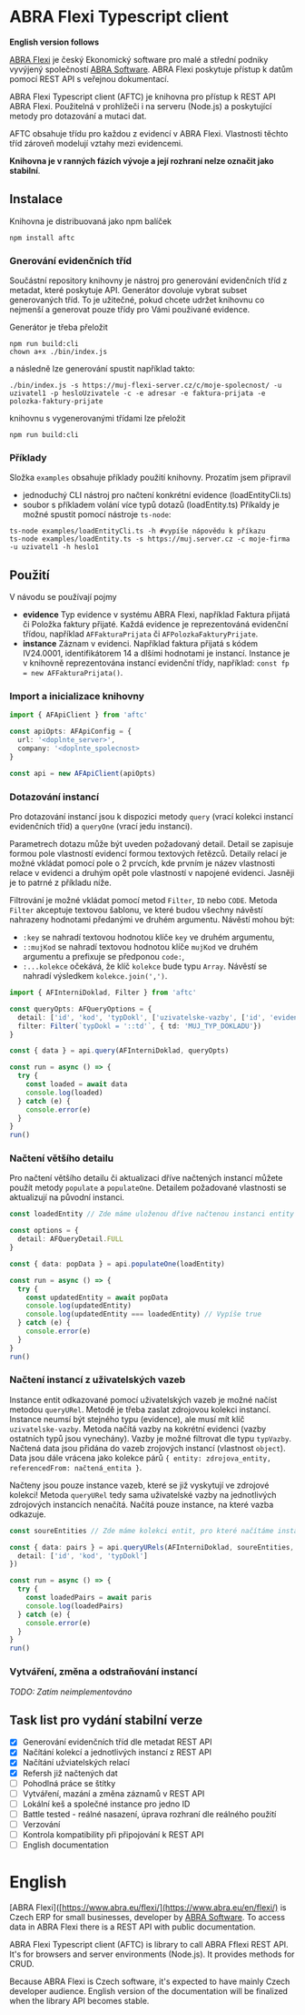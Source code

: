 # ABRA Flexi Typescript client
**English version follows**

[ABRA Flexi](https://www.abra.eu/flexi/) je český Ekonomický software pro malé a střední podniky vyvýjený společností [ABRA Software](https://www.abra.eu). ABRA Flexi poskytuje přístup k datům pomocí REST API s veřejnou dokumentací. 

ABRA Flexi Typescript client (AFTC) je knihovna pro přístup k REST API ABRA Flexi. Použitelná v prohlížeči i na serveru (Node.js) a poskytující metody pro dotazování a mutaci dat. 

AFTC obsahuje třídu pro každou z evidencí v ABRA Flexi. Vlastnosti těchto tříd zároveň modelují vztahy mezi evidencemi.

**Knihovna je v ranných fázích vývoje a její rozhraní nelze označit jako stabilní**.

## Instalace

Knihovna je distribuovaná jako npm balíček
```
npm install aftc
```

### Gnerování evidenčních tříd

Součástní repository knihovny je nástroj pro generování evidenčních tříd z metadat, které poskytuje API. Generátor dovoluje vybrat subset generovaných tříd. To je užitečné, pokud chcete udržet knihovnu co nejmenší a generovat pouze třídy pro Vámi použivané evidence.

Generátor je třeba přeložit
```
npm run build:cli
chown a+x ./bin/index.js
```

a následně lze generování spustit například takto:
```
./bin/index.js -s https://muj-flexi-server.cz/c/moje-spolecnost/ -u uzivatel1 -p hesloUzivatele -c -e adresar -e faktura-prijata -e polozka-faktury-prijate
```

knihovnu s vygenerovanými třídami lze přeložit
```
npm run build:cli
```

### Příklady

Složka `examples` obsahuje příklady použití knihovny. Prozatím jsem připravil 
- jednoduchý CLI nástroj pro načtení konkrétní evidence (loadEntityCli.ts)
- soubor s příkladem volání více typů dotazů (loadEntity.ts)
Příkaldy je možné spustit pomocí nástroje `ts-node`:
```
ts-node examples/loadEntityCli.ts -h #vypíše nápovědu k příkazu
ts-node examples/loadEntity.ts -s https://muj.server.cz -c moje-firma -u uzivatel1 -h heslo1
```

## Použití

V návodu se používají pojmy
- **evidence** Typ evidence v systému ABRA Flexi, například Faktura přijatá či Položka faktury přijaté. Každá evidence je reprezentováná evidenční třídou, například `AFFakturaPrijata` či `AFPolozkaFakturyPrijate`.
- **instance** Záznam v evidenci. Například faktura přijatá s kódem IV24.0001, identifikátorem 14 a dlšími hodnotami je instancí. Instance je v knihovně reprezentována instancí evidenční třídy, například: `const fp = new AFFakturaPrijata()`.

### Import a inicializace knihovny

```typescript 
import { AFApiClient } from 'aftc'

const apiOpts: AFApiConfig = {
  url: '<doplnte_server>',
  company: '<doplnte_spolecnost>
}

const api = new AFApiClient(apiOpts)
```

### Dotazování instancí

Pro dotazování instancí jsou k dispozici metody `query` (vrací kolekci instancí evidenčních tříd) a `queryOne` (vrací jedu instanci). 

Parametrech dotazu může být uveden požadovaný detail. Detail se zapisuje formou pole vlastností evidencí formou textových řetězců. Detaily relací je možné vkládat pomocí pole o 2 prvcích, kde prvním je název vlastnosti relace v evidenci a druhým opět pole vlastností v napojené evidenci. Jasněji je to patrné z příkladu níže.

Filtrování je možné vkládat pomocí metod `Filter`, `ID` nebo `CODE`. Metoda `Filter` akceptuje textovou šablonu, ve které budou všechny návěstí nahrazeny hodnotami předanými ve druhém argumentu. Návěstí mohou být:
- `:key` se nahradí textovou hodnotou klíče `key` ve druhém argumentu,
- `::mujKod` se nahradí textovou hodnotou klíče `mujKod` ve druhém argumentu a prefixuje se předponou `code:`,
- `:...kolekce` očekává, že klíč `kolekce` bude typu `Array`. Návěstí se nahradí výsledkem `kolekce.join(',')`. 

```typescript 
import { AFInterniDoklad, Filter } from 'aftc'

const queryOpts: AFQueryOptions = {
  detail: ['id', 'kod', 'typDokl', ['uzivatelske-vazby', ['id', 'evidenceType', 'objectId', 'vazbaTyp']]],
  filter: Filter(`typDokl = '::td'`, { td: 'MUJ_TYP_DOKLADU'})
} 

const { data } = api.query(AFInterniDoklad, queryOpts)

const run = async () => {
  try {
    const loaded = await data
    console.log(loaded)
  } catch (e) {
    console.error(e)
  }
}
run()

```

### Načtení většího detailu

Pro načtení většího detailu či aktualizaci dříve načtených instancí můžete použít metody `populate` a `populateOne`. Detailem požadované vlastnosti se aktualizují na původní instanci.

```typescript 
const loadedEntity // Zde máme uloženou dříve načtenou instanci entity AFInterniDoklad

const options = {
  detail: AFQueryDetail.FULL
}

const { data: popData } = api.populateOne(loadEntity)

const run = async () => {
  try {
    const updatedEntity = await popData
    console.log(updatedEntity)
    console.log(updatedEntity === loadedEntity) // Vypíše true
  } catch (e) {
    console.error(e)
  }
}
run()

```

### Načtení instancí z uživatelských vazeb

Instance entit odkazované pomocí uživatelských vazeb je možné načíst metodou `queryURel`. Metodě je třeba zaslat zdrojovou kolekci instancí. Instance neumsí být stejného typu (evidence), ale musí mít klíč `uzivatelske-vazby`. Metoda načítá vazby na kokrétní evidenci (vazby ostatních typů jsou vynechány). Vazby je možné filtrovat dle typu `typVazby`. Načtená data jsou přidána do vazeb zrojových instancí (vlastnost `object`). Data jsou dále vrácena jako kolekce párů `{ entity: zdrojova_entity, referencedFrom: načtená_entita }`.

Načteny jsou pouze instance vazeb, které se již vyskytují ve zdrojové kolekci! Metoda `queryURel` tedy sama uživatelské vazby na jednotlivých zdrojových instancích nenačítá. Načítá pouze instance, na které vazba odkazuje.

```typescript 
const soureEntities // Zde máme kolekci entit, pro které načítáme instance odkazované uživatelskou vazbou

const { data: pairs } = api.queryURels(AFInterniDoklad, soureEntities, {
  detail: ['id', 'kod', 'typDokl']
})

const run = async () => {
  try {
    const loadedPairs = await paris
    console.log(loadedPairs)
  } catch (e) {
    console.error(e)
  }
}
run()

```

### Vytváření, změna a odstraňování instancí

*TODO: Zatím neimplementováno*

## Task list pro vydání stabilní verze

- [X] Generování evidenčních tříd dle metadat REST API
- [X] Načítání kolekcí a jednotlivých instancí z REST API
- [X] Načítání užviatelských relací 
- [X] Refersh již načtených dat
- [ ] Pohodlná práce se štítky
- [ ] Vytváření, mazání a změna záznamů v REST API
- [ ] Lokální keš a společné instance pro jedno ID
- [ ] Battle tested - reálné nasazení, úprava rozhraní dle reálného použití
- [ ] Verzování 
- [ ] Kontrola kompatibility při připojování k REST API
- [ ] English documentation

# English

[ABRA Flexi]([https://www.abra.eu/flexi/](https://www.abra.eu/en/flexi/) is Czech ERP for small businesses, developer by [ABRA Software](https://www.abra.eu/en). To access data in ABRA Flexi there is a REST API with public documentation. 

ABRA Flexi Typescript client (AFTC) is library to call ABRA Fflexi REST API. It's for browsers and server environments (Node.js). It provides methods for CRUD. 

Because ABRA Flexi is Czech software, it's expected to have mainly Czech developer audience. English version of the documentation will be finalized when the library API becomes stable. 